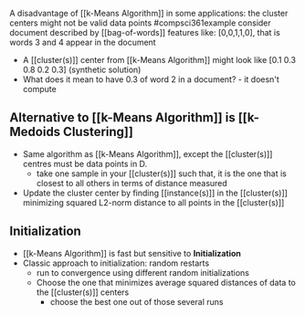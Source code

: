 A disadvantage of [[k-Means Algorithm]] in some applications: the cluster centers might not be valid data points
#compsci361example consider document described by [[bag-of-words]] features like:
	[0,0,1,1,0], that is words 3 and 4 appear in the document
- A [[cluster(s)]] center from [[k-Means Algorithm]] might look like [0.1 0.3 0.8 0.2 0.3] (synthetic solution)
- What does it mean to have 0.3 of word 2 in a document? - it doesn't compute
## Alternative to [[k-Means Algorithm]] is [[k-Medoids Clustering]]
- Same algorithm as [[k-Means Algorithm]], except the [[cluster(s)]] centres must be data points in D.
	- take one sample in your [[cluster(s)]] such that, it is the one that is closest to all others in terms of distance measured
- Update the cluster center by finding [[instance(s)]] in the [[cluster(s)]] minimizing squared L2-norm distance to all points in the [[cluster(s)]]
## Initialization
- [[k-Means Algorithm]] is fast but sensitive to **Initialization**
- Classic approach to initialization: random restarts
	- run to convergence using different random initializations
	- Choose the one that minimizes average squared distances of data to the [[cluster(s)]] centers
		- choose the best one out of those several runs